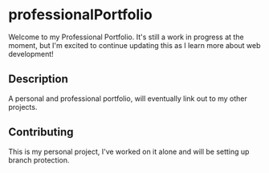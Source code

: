 # professionalPortfolio

Welcome to my Professional Portfolio. It's still a work in progress at the moment, but I'm excited to continue updating this as I learn more about web development!

## Description

A personal and professional portfolio, will eventually link out to my other projects.

## Contributing

This is my personal project, I've worked on it alone and will be setting up branch protection.
